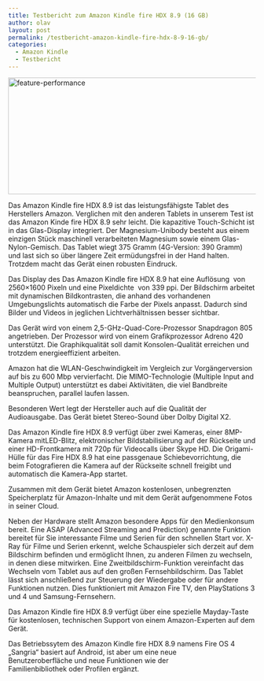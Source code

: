 ```yaml
---
title: Testbericht zum Amazon Kindle fire HDX 8.9 (16 GB)
author: olav
layout: post
permalink: /testbericht-amazon-kindle-fire-hdx-8-9-16-gb/
categories:
  - Amazon Kindle
  - Testbericht
---
```

[<img class="alignnone size-large wp-image-158" src="http://senioren-tablet.eu/wp-content/uploads/2014/09/feature-performance-1024x375.jpg" alt="feature-performance" width="648" height="237" />][1]

Das Amazon Kindle fire HDX 8.9 ist das leistungsfähigste Tablet des Herstellers Amazon. Verglichen mit den anderen Tablets in unserem Test ist das Amazon Kinde fire HDX 8.9 sehr leicht. Die kapazitive Touch-Schicht ist in das Glas-Display integriert. Der Magnesium-Unibody besteht aus einem einzigen Stück maschinell verarbeiteten Magnesium sowie einem Glas-Nylon-Gemisch. Das Tablet wiegt 375 Gramm (4G-Version: 390 Gramm) und last sich so über längere Zeit ermüdungsfrei in der Hand halten. Trotzdem macht das Gerät einen robusten Eindruck.

Das Display des Das Amazon Kindle fire HDX 8.9 hat eine Auflösung  von 2560&#215;1600 Pixeln und eine Pixeldichte  von 339 ppi. Der Bildschirm arbeitet mit dynamischen Bildkontrasten, die anhand des vorhandenen Umgebungslichts automatisch die Farbe der Pixels anpasst. Dadurch sind Bilder und Videos in jeglichen Lichtverhältnissen besser sichtbar.

Das Gerät wird von einem 2,5-GHz-Quad-Core-Prozessor Snapdragon 805 angetrieben. Der Prozessor wird von einem Grafikprozessor Adreno 420 unterstützt. Die Graphikqualität soll damit Konsolen-Qualität erreichen und trotzdem energieeffizient arbeiten.

Amazon hat die WLAN-Geschwindigkeit im Vergleich zur Vorgängerversion auf bis zu 600 Mbp vervierfacht. Die MIMO-Technologie (Multiple Input and Multiple Output) unterstützt es dabei Aktivitäten, die viel Bandbreite beanspruchen, parallel laufen lassen.

Besonderen Wert legt der Hersteller auch auf die Qualität der Audioausgabe. Das Gerät bietet Stereo-Sound über Dolby Digital X2.

Das Amazon Kindle fire HDX 8.9 verfügt über zwei Kameras, einer 8MP-Kamera mitLED-Blitz, elektronischer Bildstabilisierung auf der Rückseite und einer HD-Frontkamera mit 720p für Videocalls über Skype HD. Die Origami-Hülle für das Fire HDX 8.9 hat eine passgenaue Schiebevorrichtung, die beim Fotografieren die Kamera auf der Rückseite schnell freigibt und automatisch die Kamera-App startet.

Zusammen mit dem Gerät bietet Amazon kostenlosen, unbegrenzten Speicherplatz für Amazon-Inhalte und mit dem Gerät aufgenommene Fotos in seiner Cloud.

Neben der Hardware stellt Amazon besondere Apps für den Medienkonsum bereit. Eine ASAP (Advanced Streaming and Prediction) genannte Funktion bereitet für Sie interessante Filme und Serien für den schnellen Start vor. X-Ray für Filme und Serien erkennt, welche Schauspieler sich derzeit auf dem Bildschirm befinden und ermöglicht Ihnen, zu anderen Filmen zu wechseln, in denen diese mitwirken. Eine Zweitbildschirm-Funktion vereinfacht das Wechseln vom Tablet aus auf den großen Fernsehbildschirm. Das Tablet lässt sich anschließend zur Steuerung der Wiedergabe oder für andere Funktionen nutzen. Dies funktioniert mit Amazon Fire TV, den PlayStations 3 und 4 und Samsung-Fernsehern.

Das Amazon Kindle fire HDX 8.9 verfügt über eine spezielle Mayday-Taste für kostenlosen, technischen Support von einem Amazon-Experten auf dem Gerät.

Das Betriebssytem des Amazon Kindle fire HDX 8.9 namens Fire OS 4 „Sangria“ basiert auf Android, ist aber um eine neue Benutzeroberfläche und neue Funktionen wie der Familienbibliothek oder Profilen ergänzt.

 [1]: http://senioren-tablet.eu/wp-content/uploads/2014/09/feature-performance.jpg